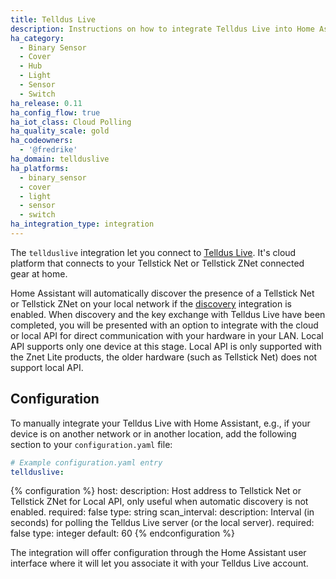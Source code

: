 ```yaml
---
title: Telldus Live
description: Instructions on how to integrate Telldus Live into Home Assistant.
ha_category:
  - Binary Sensor
  - Cover
  - Hub
  - Light
  - Sensor
  - Switch
ha_release: 0.11
ha_config_flow: true
ha_iot_class: Cloud Polling
ha_quality_scale: gold
ha_codeowners:
  - '@fredrike'
ha_domain: tellduslive
ha_platforms:
  - binary_sensor
  - cover
  - light
  - sensor
  - switch
ha_integration_type: integration
---
```


The `tellduslive` integration let you connect to [Telldus Live](https://live.telldus.com). It's cloud platform that connects to your Tellstick Net or Tellstick ZNet connected gear at home.

Home Assistant will automatically discover the presence of a Tellstick Net or Tellstick ZNet on your local network if the [discovery](/integrations/discovery/) integration is enabled. When discovery and the key exchange with Telldus Live have been completed, you will be presented with an option to integrate with the cloud or local API for direct communication with your hardware in your LAN. Local API supports only one device at this stage. Local API is only supported with the Znet Lite products, the older hardware (such as Tellstick Net) does not support local API.

## Configuration

To manually integrate your Telldus Live with Home Assistant, e.g., if your device is on another network or in another location, add the following section to your `configuration.yaml` file:

```yaml
# Example configuration.yaml entry
tellduslive:
```

{% configuration %}
host:
  description: Host address to Tellstick Net or Tellstick ZNet for Local API, only useful when automatic discovery is not enabled.
  required: false
  type: string
scan_interval:
  description: Interval (in seconds) for polling the Telldus Live server (or the local server).
  required: false
  type: integer
  default: 60
{% endconfiguration %}

The integration will offer configuration through the Home Assistant user interface where it will let you associate it with your Telldus Live account.
